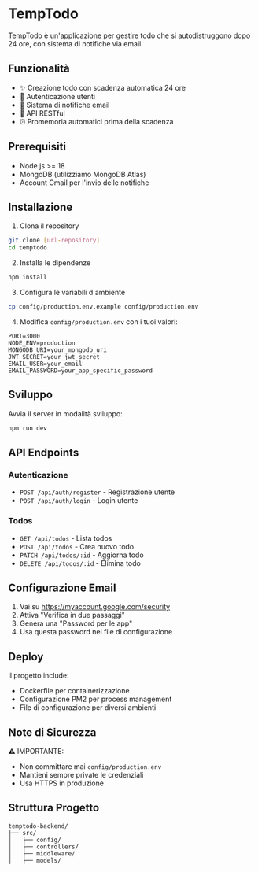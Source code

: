 # TempTodo

TempTodo è un'applicazione per gestire todo che si autodistruggono dopo 24 ore, con sistema di notifiche via email.

## Funzionalità

- ✨ Creazione todo con scadenza automatica 24 ore
- 🔐 Autenticazione utenti
- 📧 Sistema di notifiche email
- 🔄 API RESTful
- ⏰ Promemoria automatici prima della scadenza

## Prerequisiti

- Node.js >= 18
- MongoDB (utilizziamo MongoDB Atlas)
- Account Gmail per l'invio delle notifiche

## Installazione

1. Clona il repository
```bash
git clone [url-repository]
cd temptodo
```

2. Installa le dipendenze
```bash
npm install
```

3. Configura le variabili d'ambiente
```bash
cp config/production.env.example config/production.env
```

4. Modifica `config/production.env` con i tuoi valori:
```env
PORT=3000
NODE_ENV=production
MONGODB_URI=your_mongodb_uri
JWT_SECRET=your_jwt_secret
EMAIL_USER=your_email
EMAIL_PASSWORD=your_app_specific_password
```

## Sviluppo

Avvia il server in modalità sviluppo:
```bash
npm run dev
```

## API Endpoints

### Autenticazione
- `POST /api/auth/register` - Registrazione utente
- `POST /api/auth/login` - Login utente

### Todos
- `GET /api/todos` - Lista todos
- `POST /api/todos` - Crea nuovo todo
- `PATCH /api/todos/:id` - Aggiorna todo
- `DELETE /api/todos/:id` - Elimina todo

## Configurazione Email

1. Vai su https://myaccount.google.com/security
2. Attiva "Verifica in due passaggi"
3. Genera una "Password per le app"
4. Usa questa password nel file di configurazione

## Deploy

Il progetto include:
- Dockerfile per containerizzazione
- Configurazione PM2 per process management
- File di configurazione per diversi ambienti

## Note di Sicurezza

⚠️ IMPORTANTE:
- Non committare mai `config/production.env`
- Mantieni sempre private le credenziali
- Usa HTTPS in produzione

## Struttura Progetto

```
temptodo-backend/
├── src/
│   ├── config/
│   ├── controllers/
│   ├── middleware/
│   ├── models/